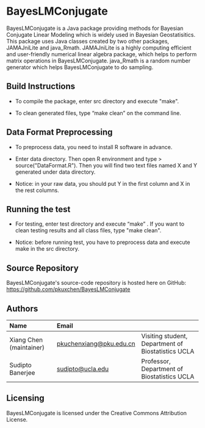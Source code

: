 # BayesLMConjugate
BayesLMConjugate is a Java package providing methods for Bayesian Conjugate Linear Modeling which is widely used in Bayesian Geostatisitics. This package uses Java classes created by two other packages, JAMAJniLite and java_Rmath. JAMAJniLite is a highly computing efficient and user-friendly numerical linear algebra package, which helps to perform matrix operations in BayesLMConjugate. java_Rmath is a random number generator which helps BayesLMConjugate to do sampling. 


Build Instructions
------------------

* To compile the package, enter src directory and execute "make".

* To clean generated files, type “make clean” on the command line. 

Data Format Preprocessing
-----------------

* To preprocess data, you need to install R software in advance.

* Enter data directory. Then open R environment and type > source("DataFormat.R"). Then you will find two text files named X and Y generated under data directory.

* Notice: in your raw data, you should put Y in the first column and X in the rest columns.

Running the test
-----------------
* For testing, enter test directory and execute “make” . If you want to clean testing results and all class files, type "make clean". 

* Notice: before running test, you have to preprocess data and execute make in the src directory.

Source Repository
-----------------
BayesLMConjugate's source-code repository is hosted here on GitHub: 
https://github.com/pkuxchen/BayesLMConjugate


Authors
---------

| Name   | Email       |              |
|:------ |:----------- | :----------- |
| Xiang Chen (maintainer)| pkuchenxiang@pku.edu.cn   | Visiting student, Department of Biostatistics  UCLA|                         
| Sudipto Banerjee | sudipto@ucla.edu   | Professor, Department of Biostatistics  UCLA |
<!--- --->
                             


Licensing
---------
BayesLMConjugate is licensed under the Creative Commons Attribution License. 



